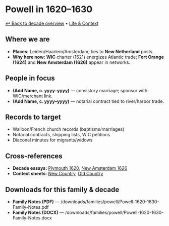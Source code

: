 # Powell in 1620–1630

[↩ Back to decade overview](../../../decades/1620-1630/1620-1630.md) • [Life \& Context](../../../decades/1620-1630/1620-1630-life.md)

## Where we are

* **Places:** Leiden/Haarlem/Amsterdam; ties to **New Netherland** posts.
* **Why here now:** **WIC** charter (1621) energizes Atlantic trade; **Fort Orange (1624)** and **New Amsterdam (1626)** appear in networks.

## People in focus

* **(Add Name, c. yyyy–yyyy)** — consistory marriage; sponsor with WIC/merchant link.
* **(Add Name, c. yyyy–yyyy)** — notarial contract tied to river/harbor trade.

## Records to target

* Walloon/French church records (baptisms/marriages)
* Notarial contracts, shipping lists, WIC petitions
* Diaconal minutes for migrants/widows

## Cross-references

* **Decade essays:** [Plymouth 1620](../../../decades/1620-1630/1620-Plymouth.md), [New Amsterdam 1626](../../../decades/1620-1630/1626-NewAmsterdam.md)
* **Context sheets:** [New Country](../../../decades/1620-1630/1620-1630-NewCountry.md), [Old Country](../../../decades/1620-1630/1620-1630-OldCountry.md)

## Downloads for this family \& decade

* **Family Notes (PDF)** — /downloads/families/powell/Powell-1620-1630-Family-Notes.pdf
* **Family Notes (DOCX)** — /downloads/families/powell/Powell-1620-1630-Family-Notes.docx
